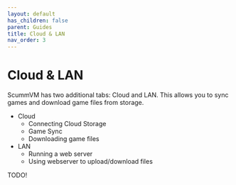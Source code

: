 ```yaml
---
layout: default
has_children: false
parent: Guides
title: Cloud & LAN
nav_order: 3
---
```


# Cloud & LAN

ScummVM has two additional tabs: Cloud and LAN. This allows you to sync games and download game files from storage.

- Cloud
	- Connecting Cloud Storage
	- Game Sync
	- Downloading game files
- LAN
	- Running a web server
	- Using webserver to upload/download files

TODO!
